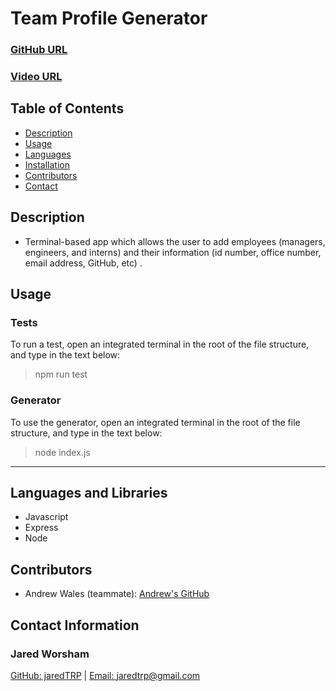 # **Team Profile Generator**

### [GitHub URL](https://github.com/jaredtrp/team-profile-generator)

### [Video URL](https://drive.google.com/file/d/1zmKLJz-tXklm7S_ABs0baYovh5qE-G0x/view?usp=sharing)

## Table of Contents

- [Description](#description)
- [Usage](#usage)
- [Languages](#languages-and-libraries)
- [Installation](#installation-instructions)
- [Contributors](#contributors)
- [Contact](#contact-information)

## **Description**

- Terminal-based app which allows the user to add employees (managers, engineers, and interns) and their information (id number, office number, email address, GitHub, etc) .

## **Usage**

### Tests

To run a test, open an integrated terminal in the root of the file structure, and type in the text below:

> npm run test

### Generator

To use the generator, open an integrated terminal in the root of the file structure, and type in the text below:

> node index.js

---

## **Languages and Libraries**

- Javascript
- Express
- Node

## **Contributors**

- Andrew Wales (teammate): [Andrew's GitHub](https://github.com/diirtydog)

## **Contact Information**

### **Jared Worsham**

[GitHub: jaredTRP](https://github.com/jaredTRP) | [Email: jaredtrp@gmail.com](jaredtrp@gmail.com)
